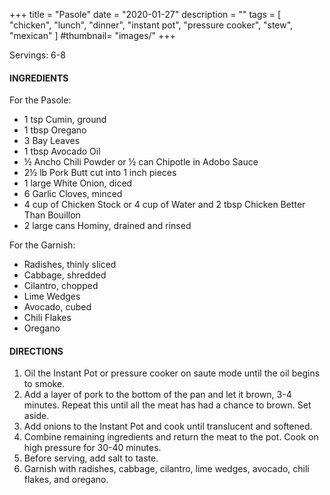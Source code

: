 +++
title = "Pasole"
date = "2020-01-27"
description = ""
tags = [
    "chicken",
    "lunch",
    "dinner",
    "instant pot",
    "pressure cooker",
    "stew",
    "mexican"
]
#thumbnail= "images/"
+++

Servings: 6-8 <!--more-->

#### INGREDIENTS 

For the Pasole: 

* 1 tsp Cumin, ground 
* 1 tbsp Oregano
* 3 Bay Leaves 
* 1 tbsp Avocado Oil 
* ½ Ancho Chili Powder or ½ can Chipotle in Adobo Sauce 
* 2½ lb Pork Butt cut into 1 inch pieces
* 1 large White Onion, diced 
* 6 Garlic Cloves, minced 
* 4 cup of Chicken Stock or 4 cup of Water and 2 tbsp Chicken Better Than Bouillon
* 2 large cans Hominy, drained and rinsed 

For the Garnish: 

* Radishes, thinly sliced
* Cabbage, shredded     
* Cilantro, chopped  
* Lime Wedges 
* Avocado, cubed 
* Chili Flakes 
* Oregano 
  
#### DIRECTIONS 

1. Oil the Instant Pot or pressure cooker on saute mode until the oil begins to smoke. 
2. Add a layer of pork to the bottom of the pan and let it brown, 3-4 minutes. Repeat this until all the meat has had a chance to brown. Set aside. 
3. Add onions to the Instant Pot and cook until translucent and softened. 
4. Combine remaining ingredients and return the meat to the pot. Cook on high pressure for 30-40 minutes. 
5. Before serving, add salt to taste. 
6. Garnish with radishes, cabbage, cilantro, lime wedges, avocado, chili flakes, and oregano.    
